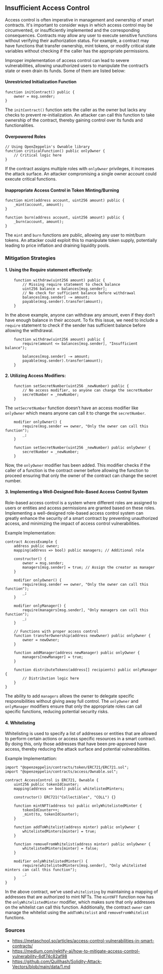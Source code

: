 ## Insufficient Access Control

Access control is often imperative in management and ownership of smart contracts. It's important to consider ways in which access control may be circumvented, or insufficiently implemented and the corresponding consequences. Contracts may allow any user to execute sensitive functions without verifying their authorization status. For example, a contract may have functions that transfer ownership, mint tokens, or modify critical state variables without checking if the caller has the appropriate permissions. 

Improper implementation of access control can lead to severe vulnerabilities, allowing unauthorized users to manipulate the contract’s state or even drain its funds. Some of them are listed below:

#### Unrestricted Initialization Function   
```solidity
function initContract() public {
    owner = msg.sender;
}
```
The ``initContract()`` function sets the caller as the owner but lacks any checks to prevent re-initialization. An attacker can call this function to take ownership of the contract, thereby gaining control over its funds and functionalities.

#### Overpowered Roles
```solidity
// Using OpenZeppelin's Ownable library
function criticalFunction() public onlyOwner {
    // Critical logic here
}
```
If the contract assigns multiple roles with ``onlyOwner`` privileges, it increases the attack surface. An attacker compromising a single owner account could execute critical functions.

#### Inappropriate Access Control in Token Minting/Burning
```solidity
function mint(address account, uint256 amount) public {
    _mint(account, amount);
}

function burn(address account, uint256 amount) public {
    _burn(account, amount);
}
```
The ``mint`` and ``burn`` functions are public, allowing any user to mint/burn tokens. An attacker could exploit this to manipulate token supply, potentially leading to price inflation and draining liquidity pools.

### Mitigation Strategies

#### 1. Using the Require statement effectively:
```solidity
    function withdraw(uint256 amount) public {
        // Missing require statement to check balance
        uint256 balance = balances[msg.sender];
        // No check for sufficient balance before withdrawal
        balances[msg.sender] -= amount;
        payable(msg.sender).transfer(amount);
    }
```
In the above example, anyone can withdraw any amount, even if they don’t have enough balance in their account. To fix this issue, we need to include a ``require`` statement to check if the sender has sufficient balance before allowing the withdrawal.

```solidity
    function withdraw(uint256 amount) public {
        require(amount <= balances[msg.sender], "Insufficient balance");
        
        balances[msg.sender] -= amount;
        payable(msg.sender).transfer(amount);
    }
```

#### 2. Utilizing Access Modifiers:
```solidity
    function setSecretNumber(uint256 _newNumber) public {
        // No access modifier, so anyone can change the secretNumber
        secretNumber = _newNumber;
    }
```
The ``setSecretNumber`` function doesn’t have an access modifier like ``onlyOwner`` which means anyone can call it to change the ``secretNumber``.
```solidity
    modifier onlyOwner() {
        require(msg.sender == owner, "Only the owner can call this function");
        _;
    }

    function setSecretNumber(uint256 _newNumber) public onlyOwner {
        secretNumber = _newNumber;
    }
```
Now, the ``onlyOwner`` modifier has been added. This modifier checks if the caller of a function is the contract owner before allowing the function to proceed ensuring that only the owner of the contract can change the secret number.

#### 3. Implementing a Well-Designed Role-Based Access Control System
Role-based access control is a system where different roles are assigned to users or entities and access permissions are granted based on these roles. Implementing a well-designed role-based access control system can greatly enhance the security of a smart contract by preventing unauthorized access, and minimizing the impact of access control vulnerabilities.

Example Implementation:
```solidity
contract AccessExample {
    address public owner;
    mapping(address => bool) public managers; // Additional role

    constructor() {
        owner = msg.sender;
        managers[msg.sender] = true; // Assign the creator as manager
    }

    modifier onlyOwner() {
        require(msg.sender == owner, "Only the owner can call this function");
        _;
    }

    modifier onlyManager() {
        require(managers[msg.sender], "Only managers can call this function");
        _;
    }

    // Functions with proper access control
    function transferOwnership(address newOwner) public onlyOwner {
        owner = newOwner;
    }

    function addManager(address newManager) public onlyOwner {
        managers[newManager] = true;
    }

    function distributeTokens(address[] recipients) public onlyManager {
        // Distribution logic here
    }
}

```
The ability to add ``managers`` allows the owner to delegate specific responsibilities without giving away full control. The ``onlyOwner`` and ``onlyManager`` modifiers ensure that only the appropriate roles can call specific functions, reducing potential security risks.

#### 4. Whitelisting
Whitelisting is used to specify a list of addresses or entities that are allowed to perform certain actions or access specific resources in a smart contract. By doing this, only those addresses that have been pre-approved have access, thereby reducing the attack surface and potential vulnerabilities.

Example Implementattion:
```solidity
import "@openzeppelin/contracts/token/ERC721/ERC721.sol";
import "@openzeppelin/contracts/access/Ownable.sol";

contract AccessControl is ERC721, Ownable {
    uint256 public tokenIdCounter;
    mapping(address => bool) public whitelistedMinters;

    constructor() ERC721("Collectibles", "COLL") {}

    function mintNFT(address to) public onlyWhitelistedMinter {
        tokenIdCounter++;
        _mint(to, tokenIdCounter);
    }

    function addToWhitelist(address minter) public onlyOwner {
        whitelistedMinters[minter] = true;
    }

    function removeFromWhitelist(address minter) public onlyOwner {
        whitelistedMinters[minter] = false;
    }

    modifier onlyWhitelistedMinter() {
        require(whitelistedMinters[msg.sender], "Only whitelisted minters can call this function");
        _;
    }
}
```
In the above contract, we’ve used ``whitelisting`` by maintaining a mapping of addresses that are authorized to mint NFTs. The ``mintNFT`` function now has the ``onlyWhitelistedMinter`` modifier, which makes sure that only addresses on the whitelist can call this function. Additionally, the contract ``owner`` can manage the whitelist using the ``addToWhitelist`` and ``removeFromWhitelist`` functions.

### Sources
- https://metaschool.so/articles/access-control-vulnerabilities-in-smart-contracts/
- https://medium.com/rektify-ai/how-to-mitigate-access-control-vulnerability-6df74c82af98
- https://github.com/Quillhash/Solidity-Attack-Vectors/blob/main/data/1.md

